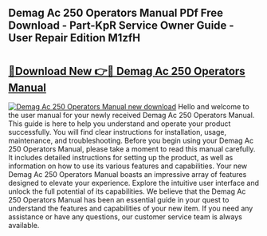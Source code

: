 ## Demag Ac 250 Operators Manual PDf Free Download - Part-KpR Service Owner Guide - User Repair Edition M1zfH

# <h2><a href="http://bc6543.oget.top/?id=Demag+Ac+250+Operators+Manual">🔗Download New 👉🔴 Demag Ac 250 Operators Manual</a></h2>

[![Demag Ac 250 Operators Manual new download](https://i.imgur.com/5g1atiW.png)](http://bc6543.oget.top/?id=Demag+Ac+250+Operators+Manual)
Hello and welcome to the user manual for your newly received Demag Ac 250 Operators Manual. This guide is here to help you understand and operate your product successfully. You will find clear instructions for installation, usage, maintenance, and troubleshooting. Before you begin using your Demag Ac 250 Operators Manual, please take a moment to read this manual carefully. It includes detailed instructions for setting up the product, as well as information on how to use its various features and capabilities. Your new Demag Ac 250 Operators Manual boasts an impressive array of features designed to elevate your experience. Explore the intuitive user interface and unlock the full potential of its capabilities. We believe that the Demag Ac 250 Operators Manual has been an essential guide in your quest to understand the features and capabilities of your new item. If you need any assistance or have any questions, our customer service team is always available.
